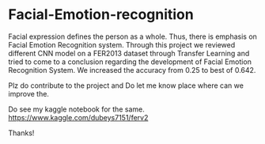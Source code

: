 # Facial-Emotion-recognition
Facial expression defines the person as a whole. Thus, there is emphasis on Facial Emotion Recognition system. Through this project we reviewed different CNN model on a FER2013 dataset through Transfer Learning and tried to come to a conclusion regarding the development of Facial Emotion Recognition System. We increased the accuracy from 0.25 to best of 0.642.

Plz do contribute to the project and Do let me know place where can we improve the. 

Do see my kaggle notebook for the same. https://www.kaggle.com/dubeys7151/ferv2

Thanks!

